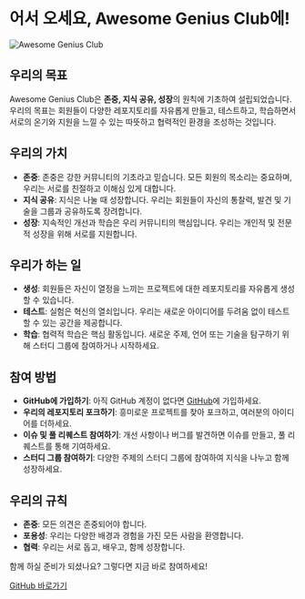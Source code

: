 # 어서 오세요, Awesome Genius Club에!

![Awesome Genius Club](https://github.com/awesome-genius-club)

## 우리의 목표
Awesome Genius Club은 **존중, 지식 공유, 성장**의 원칙에 기초하여 설립되었습니다. 우리의 목표는 회원들이 다양한 레포지토리를 자유롭게 만들고, 테스트하고, 학습하면서 서로의 온기와 지원을 느낄 수 있는 따뜻하고 협력적인 환경을 조성하는 것입니다.

## 우리의 가치
- **존중**: 존중은 강한 커뮤니티의 기초라고 믿습니다. 모든 회원의 목소리는 중요하며, 우리는 서로를 친절하고 이해심 있게 대합니다.
- **지식 공유**: 지식은 나눌 때 성장합니다. 우리는 회원들이 자신의 통찰력, 발견 및 기술을 그룹과 공유하도록 장려합니다.
- **성장**: 지속적인 개선과 학습은 우리 커뮤니티의 핵심입니다. 우리는 개인적 및 전문적 성장을 위해 서로를 지원합니다.

## 우리가 하는 일
- **생성**: 회원들은 자신이 열정을 느끼는 프로젝트에 대한 레포지토리를 자유롭게 생성할 수 있습니다.
- **테스트**: 실험은 혁신의 열쇠입니다. 우리는 새로운 아이디어를 두려움 없이 테스트할 수 있는 공간을 제공합니다.
- **학습**: 협력적 학습은 핵심 활동입니다. 새로운 주제, 언어 또는 기술을 탐구하기 위해 스터디 그룹에 참여하거나 시작하세요.

## 참여 방법
- **GitHub에 가입하기**: 아직 GitHub 계정이 없다면 [GitHub](https://github.com/)에 가입하세요.
- **우리의 레포지토리 포크하기**: 흥미로운 프로젝트를 찾아 포크하고, 여러분의 아이디어를 더하세요.
- **이슈 및 풀 리퀘스트 참여하기**: 개선 사항이나 버그를 발견하면 이슈를 만들고, 풀 리퀘스트를 통해 기여하세요.
- **스터디 그룹 참여하기**: 다양한 주제의 스터디 그룹에 참여하여 지식을 나누고 함께 성장하세요.

## 우리의 규칙
- **존중**: 모든 의견은 존중되어야 합니다.
- **포용성**: 우리는 다양한 배경과 경험을 가진 모든 사람을 환영합니다.
- **협력**: 우리는 서로 돕고, 배우고, 함께 성장합니다.

함께 하실 준비가 되셨나요? 그렇다면 지금 바로 참여하세요!

[GitHub 바로가기](https://github.com/awesome-genius-club)

